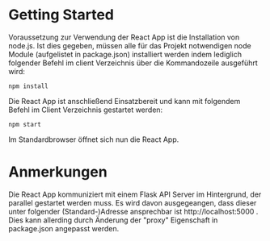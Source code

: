 # Getting Started
Voraussetzung zur Verwendung der React App ist die Installation von node.js. Ist dies gegeben, müssen alle für das Projekt notwendigen node Module (aufgelistet in package.json) installiert werden indem lediglich folgender Befehl im client Verzeichnis über die Kommandozeile ausgeführt wird:

`npm install`

Die React App ist anschließend Einsatzbereit und kann mit folgendem Befehl im Client Verzeichnis gestartet werden:

`npm start`

Im Standardbrowser öffnet sich nun die React App.

# Anmerkungen
Die React App kommuniziert mit einem Flask API Server im Hintergrund, der parallel gestartet werden muss. Es wird davon ausgegeangen, dass dieser unter folgender (Standard-)Adresse ansprechbar ist http://localhost:5000 . Dies kann allerding durch Änderung der "proxy" Eigenschaft in package.json angepasst werden.
